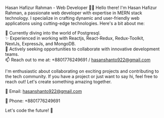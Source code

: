 Hasan Hafizur Rahman - Web Developer 👨‍💻
Hello there! I'm Hasan Hafizur Rahman, a passionate web developer with expertise in MERN stack technology. I specialize in crafting dynamic and user-friendly web applications using cutting-edge technologies. Here's a bit about me:

🌱 Currently diving into the world of Postgresql. <br />
✨ Experienced in working with Reactjs, React-Redux, Redux-Toolkit, NextJs, ExpressJs, and MongoDB. <br />
💼 Actively seeking opportunities to collaborate with innovative development teams. <br />
📫 Reach out to me at: +8801776249691 / hasanshanto922@gmail.com

I'm enthusiastic about collaborating on exciting projects and contributing to the tech community. If you have a project or just want to say hi, feel free to reach out! Let's create something amazing together.

📧 Email: hasanshanto922@gmail.com

📱 Phone: +8801776249691

Let's code the future! 🚀
